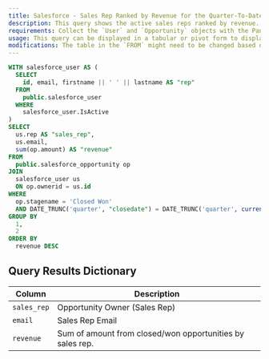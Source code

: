 ```yaml
---
title: Salesforce - Sales Rep Ranked by Revenue for the Quarter-To-Date (QTD)
description: This query shows the active sales reps ranked by revenue. Amount is tallied from closed and won opportunities by the sales reps derived from Salesforce data.
requirements: Collect the `User` and `Opportunity` objects with the Panoply Salesforce data source
usage: This query can be displayed in a tabular or pivot form to display the revenue per active sales rep
modifications: The table in the `FROM` might need to be changed based on Schema and Destination settings in the data source. The Date Range Filter using the `closedate` in the `WHERE` clause can be changed.
---
```


```sql
WITH salesforce_user AS (
  SELECT
    id, email, firstname || ' ' || lastname AS "rep"
  FROM
    public.salesforce_user
  WHERE
    salesforce_user.IsActive
)
SELECT
  us.rep AS "sales_rep",
  us.email,
  sum(op.amount) AS "revenue"
FROM
  public.salesforce_opportunity op
JOIN
  salesforce_user us
  ON op.ownerid = us.id
WHERE
  op.stagename = 'Closed Won'
  AND DATE_TRUNC('quarter', "closedate") = DATE_TRUNC('quarter', current_date)
GROUP BY
  1,
  2
ORDER BY
  revenue DESC
```

## Query Results Dictionary
Column | Description
---|---
`sales_rep`| Opportunity Owner (Sales Rep)
`email`| Sales Rep Email
`revenue`| Sum of amount from closed/won opportunities by sales rep.

